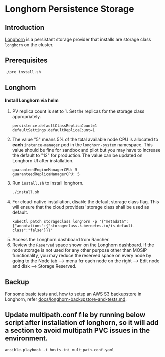 # Longhorn Persistence Storage

## Introduction
[Longhorn](https://longhorn.io) is a persistant storage provider that installs are storage class `longhorn` on the cluster.

## Prerequisites
```sh
./pre_install.sh
```

## Longhorn

#### Install Longhorn via helm
1. PV replica count is set to 1. Set the replicas for the storage class appropriately.
   ```
   persistence.defaultClassReplicaCount=1
   defaultSettings.defaultReplicaCount=1
   ```
1. The value "5" means 5% of the total available node CPU is allocated to **each** `instance-manager` pod in the `longhorn-system` namespace.
   This value should be fine for sandbox and pilot but you may have to increase the default to "12" for production.
   The value can be updated on Longhorn UI after installation.
   ```
   guaranteedEngineManagerCPU: 5
   guaranteedReplicaManagerCPU: 5     
   ```
1. Run `install.sh` to install longhorn.
   ```sh
   ./install.sh
   ```
1. For cloud-native installation, disable the default storage class flag. 
   This will ensure that the cloud providers' storage class shall be used as default.
   ```
   kubectl patch storageclass longhorn -p '{"metadata": {"annotations":{"storageclass.kubernetes.io/is-default-class":"false"}}}'
   ```
1. Access the Longhorn dashboard from Rancher.
1. Review the `Reserved` space shown on the Longhorn dashboard.
   If the node storage is not used for any other purpose other than MOSIP functionality, you may reduce the reserved space on every node by going to the Node tab --> menu for each node on the right --> Edit node and disk --> Storage Reserved.

## Backup
For some basic tests and, how to setup an AWS S3 backupstore in Longhorn, refer [docs/longhorn-backupstore-and-tests.md](../../docs/longhorn-backupstore-and-tests.md).

## Update multipath.conf file by running below script after installation of longhorn, so it will add a section to avoid multipath PVC issues in the environment. 
   ```
   ansible-playbook -i hosts.ini multipath-conf.yaml
   ```